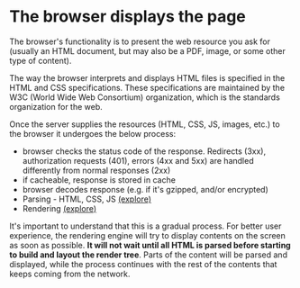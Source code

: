 # The browser displays the page

The browser's functionality is to present the web resource you ask for (usually an HTML document, but may also be a PDF, image, or some other type of content).

The way the browser interprets and displays HTML files is specified in the HTML and CSS specifications. These specifications are maintained by the W3C (World Wide Web Consortium) organization, which is the standards organization for the web.

Once the server supplies the resources (HTML, CSS, JS, images, etc.) to the browser it undergoes the below process:

- browser checks the status code of the response. Redirects (3xx), authorization requests (401), errors (4xx and 5xx) are handled differently from normal responses (2xx)
- if cacheable, response is stored in cache
- browser decodes response (e.g. if it's gzipped, and/or encrypted)
- Parsing - HTML, CSS, JS [(explore)](./parsing/)
- Rendering [(explore)](./rendering/)

It's important to understand that this is a gradual process. For better user experience, the rendering engine will try to display contents on the screen as soon as possible. **It will not wait until all HTML is parsed before starting to build and layout the render tree**. Parts of the content will be parsed and displayed, while the process continues with the rest of the contents that keeps coming from the network.
